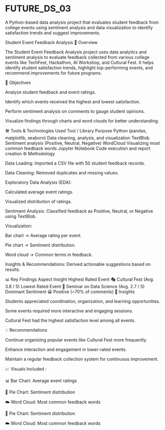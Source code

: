 # FUTURE_DS_03
A Python-based data analysis project that evaluates student feedback from college events using sentiment analysis and data visualization to identify satisfaction trends and suggest improvements.

Student Event Feedback Analysis
🧩 Overview

The Student Event Feedback Analysis project uses data analytics and sentiment analysis to evaluate feedback collected from various college events like TechFest, Hackathon, AI Workshop, and Cultural Fest.
It helps identify student satisfaction trends, highlight top-performing events, and recommend improvements for future programs.

🎯 Objectives

Analyze student feedback and event ratings.

Identify which events received the highest and lowest satisfaction.

Perform sentiment analysis on comments to gauge student opinions.

Visualize findings through charts and word clouds for better understanding.

🛠️ Tools & Technologies Used
Tool / Library	Purpose
Python (pandas, matplotlib, seaborn)	Data cleaning, analysis, and visualization
TextBlob	Sentiment analysis (Positive, Neutral, Negative)
WordCloud	Visualizing most common feedback words
Jupyter Notebook	Code execution and report creation
⚙️ Methodology

Data Loading: Imported a CSV file with 50 student feedback records.

Data Cleaning: Removed duplicates and missing values.

Exploratory Data Analysis (EDA):

Calculated average event ratings.

Visualized distribution of ratings.

Sentiment Analysis: Classified feedback as Positive, Neutral, or Negative using TextBlob.

Visualization:

Bar chart → Average rating per event.

Pie chart → Sentiment distribution.

Word cloud → Common terms in feedback.

Insights & Recommendations: Derived actionable suggestions based on results.

📊 Key Findings
Aspect	Insight
Highest Rated Event	🎭 Cultural Fest (Avg. 3.8 / 5)
Lowest Rated Event	📘 Seminar on Data Science (Avg. 2.7 / 5)
Dominant Sentiment	😀 Positive (~70% of comments)
🧠 Insights

Students appreciated coordination, organization, and learning opportunities.

Some events required more interactive and engaging sessions.

Cultural Fest had the highest satisfaction level among all events.

💡 Recommendations

Continue organizing popular events like Cultural Fest more frequently.

Enhance interaction and engagement in lower-rated events.

Maintain a regular feedback collection system for continuous improvement.

📈 Visuals Included :

📊 Bar Chart: Average event ratings

🥧 Pie Chart: Sentiment distribution

☁️ Word Cloud: Most common feedback words




🥧 Pie Chart: Sentiment distribution

☁️ Word Cloud: Most common feedback words
